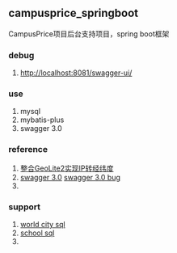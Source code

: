 ## campusprice_springboot
CampusPrice项目后台支持项目，spring boot框架

### debug
1. [http://localhost:8081/swagger-ui/](http://localhost:8081/swagger-ui/)

### use
1. mysql
2. mybatis-plus
3. swagger 3.0

### reference
1. [整合GeoLite2实现IP转经纬度](https://blog.csdn.net/qq_40711092/article/details/124530692)
2. [swagger 3.0](https://www.cnblogs.com/harriets-zhang/p/14499870.html)
   [swagger 3.0 bug](https://blog.csdn.net/nxg0916/article/details/123382012)
3. 

### support
1. [world city sql](https://github.com/bahar/WorldCityLocations)
2. [school sql](https://www.cnblogs.com/kongxiaoshuang/p/colleges_universities_list.html)
3. 